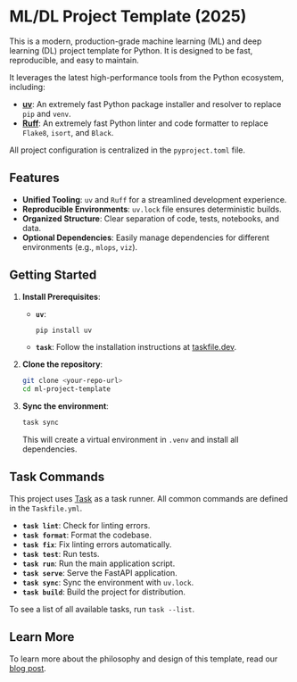 # ML/DL Project Template (2025)

This is a modern, production-grade machine learning (ML) and deep learning (DL) project template for Python. It is designed to be fast, reproducible, and easy to maintain.

It leverages the latest high-performance tools from the Python ecosystem, including:

- **[uv](https://github.com/astral-sh/uv)**: An extremely fast Python package installer and resolver to replace `pip` and `venv`.
- **[Ruff](https://github.com/astral-sh/ruff)**: An extremely fast Python linter and code formatter to replace `Flake8`, `isort`, and `Black`.

All project configuration is centralized in the `pyproject.toml` file.

## Features

- **Unified Tooling**: `uv` and `Ruff` for a streamlined development experience.
- **Reproducible Environments**: `uv.lock` file ensures deterministic builds.
- **Organized Structure**: Clear separation of code, tests, notebooks, and data.
- **Optional Dependencies**: Easily manage dependencies for different environments (e.g., `mlops`, `viz`).

## Getting Started

1.  **Install Prerequisites**:
    - **`uv`**:
      ```bash
      pip install uv
      ```
    - **`task`**: Follow the installation instructions at [taskfile.dev](https://taskfile.dev/installation/).

2.  **Clone the repository**:
    ```bash
    git clone <your-repo-url>
    cd ml-project-template
    ```

3.  **Sync the environment**:
    ```bash
    task sync
    ```
    This will create a virtual environment in `.venv` and install all dependencies.

## Task Commands

This project uses [Task](https://taskfile.dev) as a task runner. All common commands are defined in the `Taskfile.yml`.

- **`task lint`**: Check for linting errors.
- **`task format`**: Format the codebase.
- **`task fix`**: Fix linting errors automatically.
- **`task test`**: Run tests.
- **`task run`**: Run the main application script.
- **`task serve`**: Serve the FastAPI application.
- **`task sync`**: Sync the environment with `uv.lock`.
- **`task build`**: Build the project for distribution.

To see a list of all available tasks, run `task --list`.


## Learn More

To learn more about the philosophy and design of this template, read our [blog post](BLOG.md).
